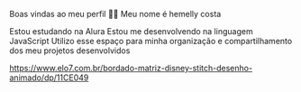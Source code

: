 Boas vindas ao meu perfil 💙💙
Meu nome é hemelly costa

Estou estudando na Alura
Estou me desenvolvendo na linguagem JavaScript
Utilizo esse espaço para minha organização e compartilhamento dos meu projetos desenvolvidos

https://www.elo7.com.br/bordado-matriz-disney-stitch-desenho-animado/dp/11CE049
